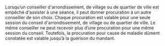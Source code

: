 Lorsqu’un conseiller d'arrondissement, de village ou de quartier de ville est empêché d'assister à une séance, il peut donner procuration à un autre conseiller de son choix.
Chaque procuration est valable pour une seule session du conseil d'arrondissement, de village ou de quartier de ville. Le même conseiller ne peut recevoir plus d’une procuration pour une même session du conseil.
Toutefois, la procuration pour cause de maladie dûment constatée est valable jusqu’à la guérison du mandant.